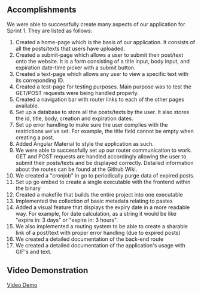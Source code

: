 ## Accomplishments
We were able to successfully create many aspects of our application for Sprint 1. They are listed as follows:

1. Created a home-page which is the basis of our application. It consists of all the posts/texts that users have uploaded.
2. Created a submit-page which allows a user to submit their post/text onto the website. It is a form consisting of a title input, body input, and expiration date-time picker with a submit button.
3. Created a text-page which allows any user to view a specific text with its correponding ID.
4. Created a test-page for testing purposes. Main purpose was to test the GET/POST requests were being handled properly.
5. Created a navigation bar with router links to each of the other pages available.
6. Set up a database to store all the posts/texts by the user. It also stores the id, title, body, creation and expiration dates.
7. Set up error handling to make sure the user complies with the restrictions we've set. For example, the title field cannot be empty when creating a post.
8. Added Angular Material to style the application as such.
9. We were able to successfully set up our router communication to work. GET and POST requests are handled accordingly allowing the user to submit their posts/texts and be displayed correctly. Detailed information about the routes can be found at the Github Wiki.
10. We created a "cronjob" in go to periodically purge data of expired posts.
11. Set up go embed to create a single executable with the frontend within the binary
12. Created a makefile that builds the entire project into one executable
13. Implemented the collection of basic metadata relating to pastes
14. Added a visual feature that displays the expiry date in a more readable way. For example, for date calculation, as a string it would be like "expire in: 3 days" or "expire in: 3 hours". 
15. We also implemented a routing system to be able to create a sharable link of a post/text with proper error handling (due to expired posts)
16. We created a detailed documentation of the back-end route
17. We created a detailed documentation of the application's usage with GIF's and text. 

## Video Demonstration
[Video Demo](https://drive.google.com/file/d/1cNelQ5xukwUrIN_9YJmbhiUHPT5e4uPO/view?usp=sharing)
